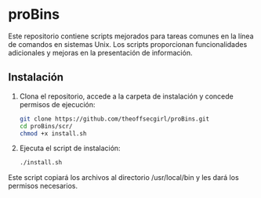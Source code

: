 # proBins

Este repositorio contiene scripts mejorados para tareas comunes en la línea de comandos en sistemas Unix. Los scripts proporcionan funcionalidades adicionales y mejoras en la presentación de información.

## Instalación

1. Clona el repositorio, accede a la carpeta de instalación y concede permisos de ejecución:

   ```bash
   git clone https://github.com/theoffsecgirl/proBins.git
   cd proBins/scr/
   chmod +x install.sh

2. Ejecuta el script de instalación:
   ```bash
   ./install.sh

Este script copiará los archivos al directorio /usr/local/bin y les dará los permisos necesarios.

